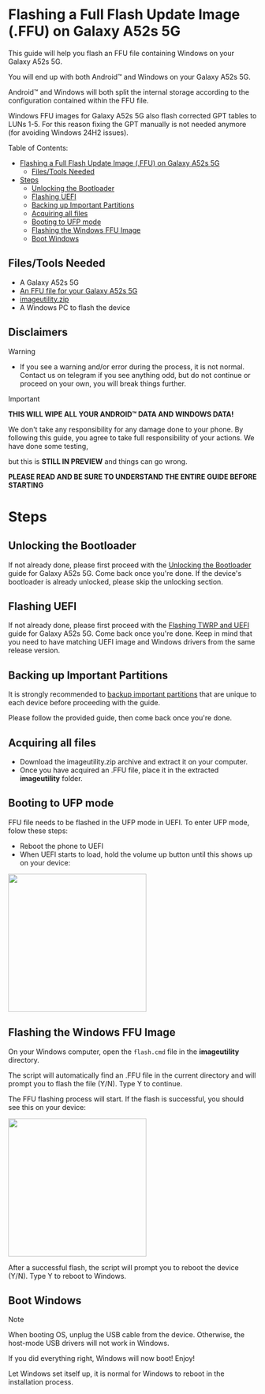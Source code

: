 # Flashing a Full Flash Update Image (.FFU) on Galaxy A52s 5G

This guide will help you flash an FFU file containing Windows on your Galaxy A52s 5G.

You will end up with both Android™ and Windows on your Galaxy A52s 5G.

Android™ and Windows will both split the internal storage according to the configuration contained within the FFU file.

Windows FFU images for Galaxy A52s 5G also flash corrected GPT tables to LUNs 1-5. For this reason fixing the GPT manually
is not needed anymore (for avoiding Windows 24H2 issues).


Table of Contents:

* [Flashing a Full Flash Update Image (.FFU) on Galaxy A52s 5G](#flashing-a-full-flash-update-image-ffu-on-galaxy-a52s-5g)
   * [Files/Tools Needed](#filestools-needed)
* [Steps](#steps)
   * [Unlocking the Bootloader](#unlocking-the-bootloader)
   * [Flashing UEFI](#flashing-uefi)
   * [Backing up Important Partitions](#backing-up-important-partitions)
   * [Acquiring all files](#acquiring-all-files)
   * [Booting to UFP mode](#booting-to-ufp-mode)
   * [Flashing the Windows FFU Image](#flashing-the-windows-ffu-image)
   * [Boot Windows](#boot-windows)

## Files/Tools Needed

- A Galaxy A52s 5G
- [An FFU file for your Galaxy A52s 5G](https://fullflash.ver.lt/A52sWOA/)
- [imageutility.zip](../../Files/imageutility.zip)
- A Windows PC to flash the device

## Disclaimers

> [!WARNING]
> - If you see a warning and/or error during the process, it is not normal. Contact us on telegram if you see anything odd, but do not continue or proceed on your own, you will break things further.

> [!IMPORTANT]
> **THIS WILL WIPE ALL YOUR ANDROID™ DATA AND WINDOWS DATA!**
>
> We don't take any responsibility for any damage done to your phone. By following this guide, you agree to take full responsibility of your actions. We have done some testing,
>
> but this is **STILL IN PREVIEW** and things can go wrong.

**PLEASE READ AND BE SURE TO UNDERSTAND THE ENTIRE GUIDE BEFORE STARTING**

# Steps

## Unlocking the Bootloader

If not already done, please first proceed with the [Unlocking the Bootloader](../UnlockingBootloader.md) guide for Galaxy A52s 5G. Come back once you're done. If the device's bootloader is already unlocked, please skip the unlocking section.

## Flashing UEFI

If not already done, please first proceed with the [Flashing TWRP and UEFI](../Flash-UEFI-TWRP.md) guide for Galaxy A52s 5G. Come back once you're done. Keep in mind that you need to have matching UEFI
image and Windows drivers from the same release version.

## Backing up Important Partitions

It is strongly recommended to [backup important partitions](../BackingUpImportantPartitions.md) that are unique to each device before proceeding with the guide.

Please follow the provided guide, then come back once you're done.

## Acquiring all files

- Download the imageutility.zip archive and extract it on your computer.
- Once you have acquired an .FFU file, place it in the extracted **imageutility** folder.

## Booting to UFP mode

FFU file needs to be flashed in the UFP mode in UEFI. To enter UFP mode, folow these steps:

- Reboot the phone to UEFI
- When UEFI starts to load, hold the volume up button until this shows up on your device:

<img src="../images/A52s-FFU.png" width="280">

## Flashing the Windows FFU Image

On your Windows computer, open the `flash.cmd` file in the **imageutility** directory.

The script will automatically find an .FFU file in the current directory and will prompt you to flash the file (Y/N). Type Y to continue.

The FFU flashing process will start. If the flash is successful, you should see this on your device:

<img src="../images/FFU-flash-success.png" width="280">

After a successful flash, the script will prompt you to reboot the device (Y/N). Type Y to reboot to Windows.

## Boot Windows

> [!NOTE]
> When booting OS, unplug the USB cable from the device. Otherwise, the host-mode USB drivers will not work in Windows.

If you did everything right, Windows will now boot! Enjoy!

Let Windows set itself up, it is normal for Windows to reboot in the installation process.
